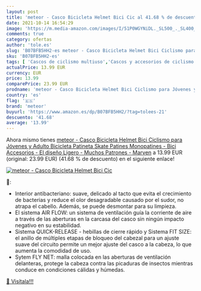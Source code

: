 ```yaml
---
layout: post
title: 'meteor - Casco Bicicleta Helmet Bici Cic al 41.68 % de descuento'
date: 2021-10-14 16:54:29
image: 'https://m.media-amazon.com/images/I/51P0WGYNiDL._SL500_._SL400_.jpg'
comments: true
category: ofertas
author: 'tole.es'
slug: 'B07BFB5HH2-es meteor - Casco Bicicleta Helmet Bici Ciclismo para Jóvenes...'
sku: 'B07BFB5HH2-es'
tags: [ 'Cascos de ciclismo multiuso','Cascos y accesorios de ciclismo','Ciclismo','Deportes y aire libre','Ropa y equipo para deportes','bicicleta','meteor', ]
actualPrice: 13.99 EUR
currency: EUR
price: 13.99
comparePrice: 23.99 EUR
prodname: 'meteor - Casco Bicicleta Helmet Bici Ciclismo para Jóvenes y Adulto Bicicleta Patineta Skate Patines Monopatines - Bici Accesorios - El diseño Ligero - Muchos Patrones - Marven'
country: 'es'
flag: '🇪🇸'
brand: 'meteor'
buyurl: 'https://www.amazon.es/dp/B07BFB5HH2/?tag=tolees-21'
descuento: '41.68'
average: '13.99'
---
```


Ahora mismo tienes [meteor - Casco Bicicleta Helmet Bici Ciclismo para Jóvenes y Adulto Bicicleta Patineta Skate Patines Monopatines - Bici Accesorios - El diseño Ligero - Muchos Patrones - Marven](https://www.amazon.es/dp/B07BFB5HH2/?tag=tolees-21) a 13.99 EUR (original: 23.99 EUR) (41.68 %  de descuento) en el siguiente enlace!

[![meteor - Casco Bicicleta Helmet Bici Cic](https://m.media-amazon.com/images/I/51P0WGYNiDL._SL500_._SL400_.jpg)](https://www.amazon.es/dp/B07BFB5HH2/?tag=tolees-21)

🔎:

- Interior antibacteriano: suave, delicado al tacto que evita el crecimiento de bacterias y reduce el olor desagradable causado por el sudor, no atrapa el cabello. Además, se puede desmontar para su limpieza.
- El sistema AIR FLOW: un sistema de ventilación guía la corriente de aire a través de las aberturas en la carcasa del casco sin ningún impacto negativo en su estabilidad.
- Sistema QUICK-RELEASE - hebillas de cierre rápido y Sistema FIT SIZE: el anillo de múltiples etapas de bloqueo del cabezal para un ajuste suave del circuito permite un mejor ajuste del casco a la cabeza, lo que aumenta la comodidad de uso.
- Sytem FLY NET: malla colocada en las aberturas de ventilación delanteras, protege la cabeza contra las picaduras de insectos mientras conduce en condiciones cálidas y húmedas.

[🛒 Visítala!!!](https://www.amazon.es/dp/B07BFB5HH2/?tag=tolees-21)

